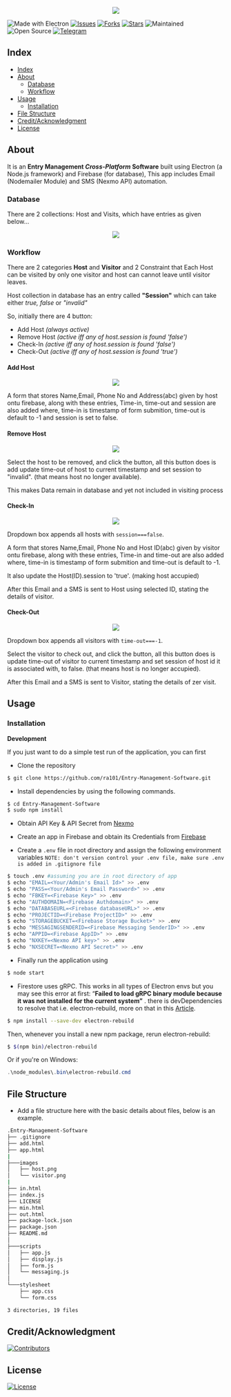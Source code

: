 <p align="center">
  <img src="./Screenshots/welcome.png">
</p>



![Made with Electron](https://img.shields.io/badge/Made%20with-Electron-004475?style=for-the-badge&logo=electron) [![Issues](https://img.shields.io/github/issues/ra101/Entry-Management-Software?style=for-the-badge)](https://github.com/ra101/Entry-Management-Software/issues) [![Forks](https://img.shields.io/github/forks/ra101/Entry-Management-Software?style=for-the-badge)](https://github.com/ra101/Entry-Management-Software/network/members) [![Stars](https://img.shields.io/github/stars/ra101/Entry-Management-Software?style=for-the-badge)](https://github.com/ra101/Entry-Management-Software/stargazers) ![Maintained](https://img.shields.io/maintenance/yes/2019?style=for-the-badge&logo=github)  ![Open Source](https://img.shields.io/badge/Open%20Source-gray?style=for-the-badge&logo=open-source-initiative) [![Telegram](https://img.shields.io/badge/Telegram-Chat-informational?style=for-the-badge&logo=telegram)](https://telegram.me/ra_101)





## Index

- [Index](#index)
- [About](#about)
  - [Database](#database)
  - [Workflow](#workflow)
- [Usage](#usage)
  - [Installation](#installation)
- [File Structure](#file-structure)
- [Credit/Acknowledgment](#creditacknowledgment)
- [License](License)

## About

It is an <b>Entry Management <i>Cross-Platform</i> Software</b> built using Electron (a Node.js framework)  and Firebase (for database), This app includes Email (Nodemailer Module) and SMS (Nexmo API) automation.


### Database

There are 2 collections: Host and Visits, which have entries as given below...

<p align="center">
  <img src="./Screenshots/firebase.png">
</p>



### Workflow

There are 2 categories <b>Host</b> and <b>Visitor</b> and 2 Constraint that Each Host can be visited by only one visitor and host can cannot leave until visitor leaves.

Host collection in database has an entry called **"Session"** which can take either *true, false* or *"invalid"*

So, initially there are 4 button:

- Add Host <i>(always active)</i>
- Remove Host <i>(active iff any of host.session is found 'false')</i>
- Check-In *(active iff any of host.session is found 'false')*
- Check-Out *(active iff any of host.session is found 'true')*




#### Add Host

<p align='center'>
    <img src='./Screenshots/add-host.png'>	
</p>



A form that stores Name,Email, Phone No and Address(abc) given by host ontu firebase, along with these entries, Time-in, time-out and session are also added where, time-in is timestamp of form submition, time-out is default to -1 and session is set to false.



#### Remove Host 

<p align='center'>
    <img src='./Screenshots/remove-host.png'>	
</p>



Select the host to be removed, and click the button, all this button does is add update time-out of host to current timestamp and set session to "invalid". (that means host no longer available).

This makes Data remain in database and yet not included in visiting process



#### Check-In

<p align='center'>
    <img src='./Screenshots/check-in.png'>	
</p>



Dropdown box appends all hosts with `session===false`.

A form that stores Name,Email, Phone No and Host ID(abc) given by visitor ontu firebase, along with these entries, Time-in and time-out are also added where, time-in is timestamp of form submition and time-out is default to -1.

It also update the Host(ID).session to 'true'. (making host accupied)

After this Email and a SMS is sent to Host using selected ID, stating the details of visitor.



#### Check-Out

<p align='center'>
    <img src='./Screenshots/check-out.png'>	
</p>



Dropdown box appends all visitors with `time-out===-1`.

Select the visitor to check out, and click the button, all this button does is update time-out of visitor to current timestamp and set session of host id it is associated with, to false. (that means host is no longer accupied).

After this Email and a SMS is sent to Visitor, stating the details of zer visit.



## Usage

### Installation

**Development**

If you just want to do a simple test run of the application, you can  first

- Clone the repository

```bash
$ git clone https://github.com/ra101/Entry-Management-Software.git
```

- Install dependencies by using the following commands.

```bash
$ cd Entry-Management-Software
$ sudo npm install
```

- Obtain API Key & API Secret from [Nexmo](https://www.nexmo.com/)

- Create an app in Firebase and obtain its Credentials from [Firebase](https://firebase.google.com/)

  

- Create a `.env` file in root directory and assign the following environment variables
  `NOTE: don't version control your .env file, make sure .env is added in .gitignore file`

```bash
$ touch .env #assuming you are in root directory of app
$ echo "EMAIL=<Your/Admin's Email Id>" >> .env
$ echo "PASS=<Your/Admin's Email Password>" >> .env
$ echo "FBKEY=<Firebase Key>" >> .env
$ echo "AUTHDOMAIN=<Firebase Authdomain>" >> .env
$ echo "DATABASEURL=<Firebase databaseURL>" >> .env
$ echo "PROJECTID=<Firebase ProjectID>" >> .env
$ echo "STORAGEBUCKET=<Firebase Storage Bucket>" >> .env
$ echo "MESSAGINGSENDERID=<Firebase Messaging SenderID>" >> .env
$ echo "APPID=<Firebase AppID>" >> .env
$ echo "NXKEY=<Nexmo API key>" >> .env
$ echo "NXSECRET=<Nexmo API Secret>" >> .env

```



- Finally run the application using 

```bash
$ node start
```



- Firestore uses gRPC. This works in all types of Electron envs but you may see this error at first: “**Failed to load gRPC binary module because it was not installed for the current system”** . there is devDependencies to resolve that i.e. electron-rebuild, more on that in this [Article](https://medium.com/firebase-developers/using-firebase-in-electron-tips-and-tricks-24ac5b44bf5a).

```bash
$ npm install --save-dev electron-rebuild
```

Then, whenever you install a new npm package, rerun electron-rebuild:

```bash
$ $(npm bin)/electron-rebuild
```

Or if you're on Windows:

```powershell
.\node_modules\.bin\electron-rebuild.cmd
```



## File Structure

- Add a file structure here with the basic details about files, below is an example.

```bash
.Entry-Management-Software
├── .gitignore
├── add.html
├── app.html
|
├───images
│   ├── host.png
│   └── visitor.png
|
├── in.html
├── index.js
├── LICENSE
├── min.html
├── out.html
├── package-lock.json
├── package.json
├── README.md
│
├───scripts
│   ├── app.js
│   ├── display.js
│   ├── form.js
│   └── messaging.js
│
└───stylesheet
    ├── app.css
    └── form.css

3 directories, 19 files
```



## Credit/Acknowledgment

[![Contributors](https://img.shields.io/github/contributors/ra101/Entry-Management-Software?style=for-the-badge)](https://github.com/ra101/Entry-Management-Software/graphs/contributors)

## License

[![License](https://img.shields.io/github/license/ra101/Entry-Management-Software?style=for-the-badge)](https://github.com/ra101/Entry-Management-Software/blob/master/LICENSE)
